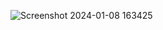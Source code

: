 ![Screenshot 2024-01-08 163425](https://github.com/RV2915/Generate-Random-Number/assets/146526270/73f08de3-cd6a-430d-a7f5-800496a34938)

